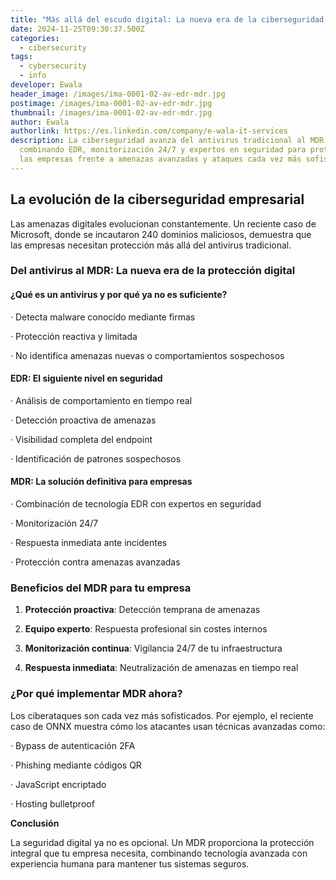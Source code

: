 ```yaml
---
title: "Más allá del escudo digital: La nueva era de la ciberseguridad empresarial"
date: 2024-11-25T09:30:37.500Z
categories:
  - cibersecurity
tags:
  - cybersecurity
  - info
developer: Ewala
header_image: /images/ima-0001-02-av-edr-mdr.jpg
postimage: /images/ima-0001-02-av-edr-mdr.jpg
thumbnail: /images/ima-0001-02-av-edr-mdr.jpg
author: Ewala
authorlink: https://es.linkedin.com/company/e-wala-it-services
description: La ciberseguridad avanza del antivirus tradicional al MDR,
  combinando EDR, monitorización 24/7 y expertos en seguridad para proteger a
  las empresas frente a amenazas avanzadas y ataques cada vez más sofisticados.
---
```

<!--StartFragment-->

## La evolución de la ciberseguridad empresarial

Las amenazas digitales evolucionan constantemente. Un reciente caso de Microsoft, donde se incautaron 240 dominios maliciosos, demuestra que las empresas necesitan protección más allá del antivirus tradicional.

### Del antivirus al MDR: La nueva era de la protección digital

#### ¿Qué es un antivirus y por qué ya no es suficiente?

· Detecta malware conocido mediante firmas

· Protección reactiva y limitada

· No identifica amenazas nuevas o comportamientos sospechosos



#### EDR: El siguiente nivel en seguridad

· Análisis de comportamiento en tiempo real

· Detección proactiva de amenazas

· Visibilidad completa del endpoint

· Identificación de patrones sospechosos



#### MDR: La solución definitiva para empresas

· Combinación de tecnología EDR con expertos en seguridad

· Monitorización 24/7

· Respuesta inmediata ante incidentes

· Protección contra amenazas avanzadas



### Beneficios del MDR para tu empresa

1. **Protección proactiva**: Detección temprana de amenazas

2. **Equipo experto**: Respuesta profesional sin costes internos

3. **Monitorización continua**: Vigilancia 24/7 de tu infraestructura

4. **Respuesta inmediata**: Neutralización de amenazas en tiempo real



### ¿Por qué implementar MDR ahora?

Los ciberataques son cada vez más sofisticados. Por ejemplo, el reciente caso de ONNX muestra cómo los atacantes usan técnicas avanzadas como:

· Bypass de autenticación 2FA

· Phishing mediante códigos QR

· JavaScript encriptado

· Hosting bulletproof



**Conclusión**

La seguridad digital ya no es opcional. Un MDR proporciona la protección integral que tu empresa necesita, combinando tecnología avanzada con experiencia humana para mantener tus sistemas seguros.

<!--EndFragment-->